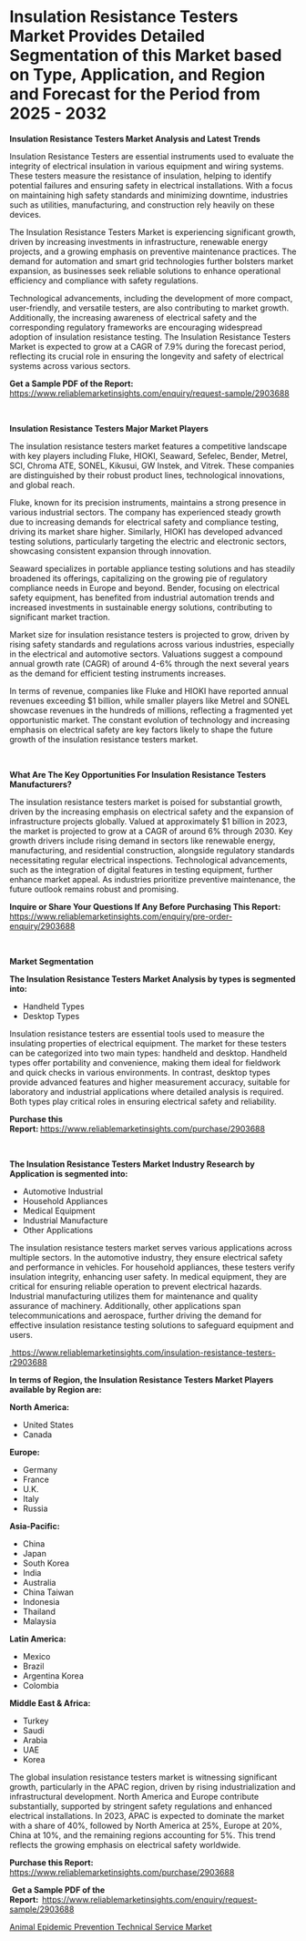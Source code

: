 <p><h1>Insulation Resistance Testers Market Provides Detailed Segmentation of this Market based on Type, Application, and Region and Forecast for the Period from 2025 - 2032</h1></p><p><strong>Insulation Resistance Testers Market Analysis and Latest Trends</strong></p>
<p><p>Insulation Resistance Testers are essential instruments used to evaluate the integrity of electrical insulation in various equipment and wiring systems. These testers measure the resistance of insulation, helping to identify potential failures and ensuring safety in electrical installations. With a focus on maintaining high safety standards and minimizing downtime, industries such as utilities, manufacturing, and construction rely heavily on these devices.</p><p>The Insulation Resistance Testers Market is experiencing significant growth, driven by increasing investments in infrastructure, renewable energy projects, and a growing emphasis on preventive maintenance practices. The demand for automation and smart grid technologies further bolsters market expansion, as businesses seek reliable solutions to enhance operational efficiency and compliance with safety regulations. </p><p>Technological advancements, including the development of more compact, user-friendly, and versatile testers, are also contributing to market growth. Additionally, the increasing awareness of electrical safety and the corresponding regulatory frameworks are encouraging widespread adoption of insulation resistance testing. The Insulation Resistance Testers Market is expected to grow at a CAGR of 7.9% during the forecast period, reflecting its crucial role in ensuring the longevity and safety of electrical systems across various sectors.</p></p>
<p><strong>Get a Sample PDF of the Report:&nbsp;</strong> <a href="https://www.reliablemarketinsights.com/enquiry/request-sample/2903688?utm_campaign=3261&utm_medium=2&utm_source=Github&utm_content=ia&utm_term=11032025&utm_id=insulation-resistance-testers">https://www.reliablemarketinsights.com/enquiry/request-sample/2903688</a></p>
<p>&nbsp;</p>
<p><strong>Insulation Resistance Testers Major Market Players</strong></p>
<p><p>The insulation resistance testers market features a competitive landscape with key players including Fluke, HIOKI, Seaward, Sefelec, Bender, Metrel, SCI, Chroma ATE, SONEL, Kikusui, GW Instek, and Vitrek. These companies are distinguished by their robust product lines, technological innovations, and global reach.</p><p>Fluke, known for its precision instruments, maintains a strong presence in various industrial sectors. The company has experienced steady growth due to increasing demands for electrical safety and compliance testing, driving its market share higher. Similarly, HIOKI has developed advanced testing solutions, particularly targeting the electric and electronic sectors, showcasing consistent expansion through innovation.</p><p>Seaward specializes in portable appliance testing solutions and has steadily broadened its offerings, capitalizing on the growing pie of regulatory compliance needs in Europe and beyond. Bender, focusing on electrical safety equipment, has benefited from industrial automation trends and increased investments in sustainable energy solutions, contributing to significant market traction.</p><p>Market size for insulation resistance testers is projected to grow, driven by rising safety standards and regulations across various industries, especially in the electrical and automotive sectors. Valuations suggest a compound annual growth rate (CAGR) of around 4-6% through the next several years as the demand for efficient testing instruments increases. </p><p>In terms of revenue, companies like Fluke and HIOKI have reported annual revenues exceeding $1 billion, while smaller players like Metrel and SONEL showcase revenues in the hundreds of millions, reflecting a fragmented yet opportunistic market. The constant evolution of technology and increasing emphasis on electrical safety are key factors likely to shape the future growth of the insulation resistance testers market.</p></p>
<p>&nbsp;</p>
<p><strong>What Are The Key Opportunities For Insulation Resistance Testers Manufacturers?</strong></p>
<p><p>The insulation resistance testers market is poised for substantial growth, driven by the increasing emphasis on electrical safety and the expansion of infrastructure projects globally. Valued at approximately $1 billion in 2023, the market is projected to grow at a CAGR of around 6% through 2030. Key growth drivers include rising demand in sectors like renewable energy, manufacturing, and residential construction, alongside regulatory standards necessitating regular electrical inspections. Technological advancements, such as the integration of digital features in testing equipment, further enhance market appeal. As industries prioritize preventive maintenance, the future outlook remains robust and promising.</p></p>
<p><strong>Inquire or Share Your Questions If Any Before Purchasing This Report:</strong> <a href="https://www.reliablemarketinsights.com/enquiry/pre-order-enquiry/2903688?utm_campaign=3261&utm_medium=2&utm_source=Github&utm_content=ia&utm_term=11032025&utm_id=insulation-resistance-testers">https://www.reliablemarketinsights.com/enquiry/pre-order-enquiry/2903688</a></p>
<p>&nbsp;</p>
<p><strong>Market Segmentation</strong></p>
<p><strong>The Insulation Resistance Testers Market Analysis by types is segmented into:</strong></p>
<p><ul><li>Handheld Types</li><li>Desktop Types</li></ul></p>
<p><p>Insulation resistance testers are essential tools used to measure the insulating properties of electrical equipment. The market for these testers can be categorized into two main types: handheld and desktop. Handheld types offer portability and convenience, making them ideal for fieldwork and quick checks in various environments. In contrast, desktop types provide advanced features and higher measurement accuracy, suitable for laboratory and industrial applications where detailed analysis is required. Both types play critical roles in ensuring electrical safety and reliability.</p></p>
<p><strong>Purchase this Report:&nbsp;</strong><a href="https://www.reliablemarketinsights.com/purchase/2903688?utm_campaign=3261&utm_medium=2&utm_source=Github&utm_content=ia&utm_term=11032025&utm_id=insulation-resistance-testers">https://www.reliablemarketinsights.com/purchase/2903688</a></p>
<p>&nbsp;</p>
<p><strong>The Insulation Resistance Testers Market Industry Research by Application is segmented into:</strong></p>
<p><ul><li>Automotive Industrial</li><li>Household Appliances</li><li>Medical Equipment</li><li>Industrial Manufacture</li><li>Other Applications</li></ul></p>
<p><p>The insulation resistance testers market serves various applications across multiple sectors. In the automotive industry, they ensure electrical safety and performance in vehicles. For household appliances, these testers verify insulation integrity, enhancing user safety. In medical equipment, they are critical for ensuring reliable operation to prevent electrical hazards. Industrial manufacturing utilizes them for maintenance and quality assurance of machinery. Additionally, other applications span telecommunications and aerospace, further driving the demand for effective insulation resistance testing solutions to safeguard equipment and users.</p></p>
<p><a href="https://www.reliablemarketinsights.com/insulation-resistance-testers-r2903688?utm_campaign=3261&utm_medium=2&utm_source=Github&utm_content=ia&utm_term=11032025&utm_id=insulation-resistance-testers">&nbsp;https://www.reliablemarketinsights.com/insulation-resistance-testers-r2903688</a></p>
<p><strong>In terms of Region, the Insulation Resistance Testers Market Players available by Region are:</strong></p>
<p>
    <p> <strong> North America: </strong>
        <ul>
            <li>United States</li>
            <li>Canada</li>
        </ul>
        </p> 
    <p> <strong> Europe: </strong>
        <ul>
            <li>Germany</li>
            <li>France</li>
            <li>U.K.</li>
            <li>Italy</li>
            <li>Russia</li>
        </ul>
        </p> 
    <p> <strong> Asia-Pacific: </strong>
        <ul>
            <li>China</li>
            <li>Japan</li>
            <li>South Korea</li>
            <li>India</li>
            <li>Australia</li>
            <li>China Taiwan</li>
            <li>Indonesia</li>
            <li>Thailand</li>
            <li>Malaysia</li>
        </ul>
        </p> 
    <p> <strong> Latin America: </strong>
        <ul>
            <li>Mexico</li>
            <li>Brazil</li>
            <li>Argentina Korea</li>
            <li>Colombia</li>
        </ul>
        </p> 
    <p> <strong> Middle East & Africa: </strong>
        <ul>
            <li>Turkey</li>
            <li>Saudi</li>
            <li>Arabia</li>
            <li>UAE</li>
            <li>Korea</li>
        </ul>
    </p>
    </p>
<p><p>The global insulation resistance testers market is witnessing significant growth, particularly in the APAC region, driven by rising industrialization and infrastructural development. North America and Europe contribute substantially, supported by stringent safety regulations and enhanced electrical installations. In 2023, APAC is expected to dominate the market with a share of 40%, followed by North America at 25%, Europe at 20%, China at 10%, and the remaining regions accounting for 5%. This trend reflects the growing emphasis on electrical safety worldwide.</p></p>
<p><strong>Purchase this Report: </strong><a href="https://www.reliablemarketinsights.com/purchase/2903688?utm_campaign=3261&utm_medium=2&utm_source=Github&utm_content=ia&utm_term=11032025&utm_id=insulation-resistance-testers">https://www.reliablemarketinsights.com/purchase/2903688</a></p>
<p>&nbsp;<strong>Get a Sample PDF of the Report:&nbsp;&nbsp;</strong><a href="https://www.reliablemarketinsights.com/enquiry/request-sample/2903688?utm_campaign=3261&utm_medium=2&utm_source=Github&utm_content=ia&utm_term=11032025&utm_id=insulation-resistance-testers">https://www.reliablemarketinsights.com/enquiry/request-sample/2903688</a></p>
<p><strong></strong></p>
<p><p><a href="https://github.com/ranewknaller/Market-Research-Report-List-1/blob/main/animal-epidemic-prevention-technical-service-market.md?utm_campaign=3261&utm_medium=2&utm_source=Github&utm_content=ia&utm_term=11032025&utm_id=insulation-resistance-testers">Animal Epidemic Prevention Technical Service Market</a></p></p>